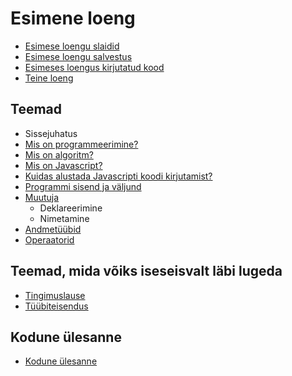 # Esimene loeng

- [Esimese loengu slaidid](../loeng_01/slaidid.pdf)
- [Esimese loengu salvestus](https://youtu.be/sWvXzOx89WM)
- [Esimeses loengus kirjutatud kood](./code/)
- [Teine loeng](../loeng_02/README.md)

## Teemad

- Sissejuhatus
- [Mis on programmeerimine?](../../concepts/programmeerimine/README.md)
- [Mis on algoritm?](../../concepts/algoritm/README.md)
- [Mis on Javascript?](../../concepts/javascript/README.md)
- [Kuidas alustada Javascripti koodi kirjutamist?](../../concepts/alustamine/README.md)
- [Programmi sisend ja väljund](../../concepts/suhtlemine/README.md)
- [Muutuja](../../concepts/muutuja/README.md)
  - Deklareerimine
  - Nimetamine
- [Andmetüübid](../../concepts/andmetyybid/README.md)
- [Operaatorid](../../concepts/operaatorid/README.md)

## Teemad, mida võiks iseseisvalt läbi lugeda

- [Tingimuslause](../../concepts/tingimuslause/README.md)
- [Tüübiteisendus](../../concepts/tyybiteisendus/README.md)

## Kodune ülesanne

- [Kodune ülesanne](./homework.md)
